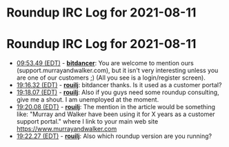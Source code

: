 # Roundup IRC Log for 2021-08-11 #
# Roundup IRC Log for 2021-08-11
* <a href="#09:53.49" id="09:53.49">09:53.49 (EDT)</a> - __[bitdancer](https://github.com/bitdancer)__: You are welcome to mention ours (support.murrayandwalker.com), but it isn't very interesting unless you are one of our customers ;)  (All you see is a login/register screen).
* <a href="#19:16.32" id="19:16.32">19:16.32 (EDT)</a> - __[rouilj](https://github.com/rouilj)__: bitdancer thanks. Is it used as a customer portal?
* <a href="#19:18.07" id="19:18.07">19:18.07 (EDT)</a> - __[rouilj](https://github.com/rouilj)__: Also if you guys need some roundup consulting, give me a shout. I am unemployed at the moment.
* <a href="#19:20.08" id="19:20.08">19:20.08 (EDT)</a> - __[rouilj](https://github.com/rouilj)__: The mention in the article would be something like: "Murray and Walker have been using it for X years as a customer support portal." where I link to your main web site <https://www.murrayandwalker.com>
* <a href="#19:22.27" id="19:22.27">19:22.27 (EDT)</a> - __[rouilj](https://github.com/rouilj)__: Also which roundup version are you running?
